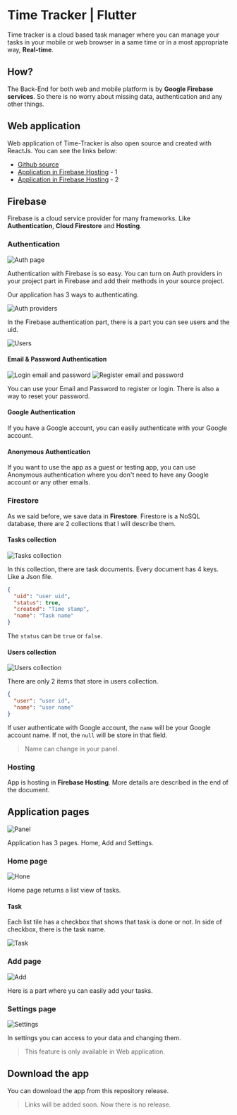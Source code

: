 # Time Tracker | Flutter

Time tracker is a cloud based task manager where you can manage your tasks in your mobile or web browser in a same time or in a most appropriate way, **Real-time**.

## How?

The Back-End for both web and mobile platform is by **Google Firebase services**. So there is no worry about missing data, authentication and any other things.

## Web application

Web application of Time-Tracker is also open source and created with ReactJs. You can see the links below:

- [Github source](https://github.com/BlackIQ/TimeTracker-React)
- [Application in Firebase Hosting](https://time-tracker-f3ebc.firebaseapp.com) - 1
- [Application in Firebase Hosting](https://time-tracker-f3ebc.web.app) - 2

## Firebase

Firebase is a cloud service provider for many frameworks. Like **Authentication**, **Cloud Firestore** and **Hosting**.

### Authentication

![Auth page](assets/images/flutter-auth.png)

Authentication with Firebase is so easy. You can turn on Auth providers in your project part in Firebase and add their methods in your source project.

Our application has 3 ways to authenticating.

![Auth providers](assets/images/auth-providers.png)

In the Firebase authentication part, there is a part you can see users and the uid.

![Users](assets/images/users-authentication.png)

#### Email & Password Authentication

![Login email and password](assets/images/em-login.png) ![Register email and password](assets/images/em-register.png)

You can use your Email and Password to register or login. There is also a way to reset your password.

#### Google Authentication

If you have a Google account, you can easily authenticate with your Google account.

#### Anonymous Authentication

If you want to use the app as a guest or testing app, you can use Anonymous authentication where you don't need to have any Google account or any other emails.

### Firestore

As we said before, we save data in **Firestore**. Firestore is a NoSQL database, there are 2 collections that I will describe them.

#### Tasks collection

![Tasks collection](assets/images/task-collection.png)

In this collection, there are task documents. Every document has 4 keys. Like a Json file.

```json
{
  "uid": "user uid",
  "status": true,
  "created": "Time stamp",
  "name": "Task name"
}
```

The `status` can be `true` or `false`.

#### Users collection

![Users collection](assets/images/user-collection.png)

There are only 2 items that store in users collection.

```json
{
  "user": "user id",
  "name": "user name"
}
```

If user authenticate with Google account, the `name` will be your Google account name. If not, the `null` will be store in that field.

> Name can change in your panel.

### Hosting

App is hosting in **Firebase Hosting**. More details are described in the end of the document.

## Application pages

![Panel](assets/images/flutter-bottom.png)

Application has 3 pages. Home, Add and Settings.

### Home page

![Hone](assets/images/flutter-panel.png)

Home page returns a list view of tasks.

#### Task

Each list tile has a checkbox that shows that task is done or not. In side of checkbox, there is the task name.

![Task](assets/images/flutter-task.png)

### Add page

![Add](assets/images/flutter-add-task.png)

Here is a part where yu can easily add your tasks.

### Settings page

![Settings](assets/images/flutter-settings.png)

In settings you can access to your data and changing them.

> This feature is only available in Web application.

## Download the app

You can download the app from this repository release.

> Links will be added soon. Now there is no release.